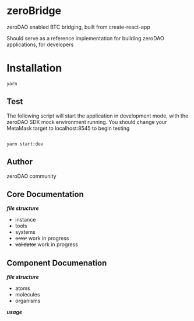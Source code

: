 # zeroBridge

zeroDAO enabled BTC bridging, built from create-react-app

Should serve as a reference implementation for building zeroDAO applications, for developers

# Installation

```shell
yarn
```

## Test


The following script will start the application in development mode, with the zeroDAO SDK mock environment running. You should change your MetaMask target to localhost:8545 to begin testing

```shell

yarn start:dev

```

## Author

zeroDAO community

## Core Documentation


**_file structure_**

- instance
- tools
- systems 
- ~~error~~ work in progress
- ~~validator~~ work in progress


## Component Documenation

**_file structure_** 

- atoms
- molecules
- organisms




**_usage_**

